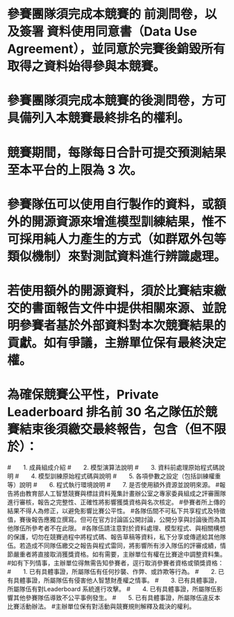 # 參賽團隊須完成本競賽的 前測問卷，以及簽署 資料使用同意書（Data Use Agreement），並同意於完賽後銷毀所有取得之資料始得參與本競賽。
# 參賽團隊須完成本競賽的後測問卷，方可具備列入本競賽最終排名的權利。
# 競賽期間，每隊每日合計可提交預測結果至本平台的上限為 3 次。
# 參賽隊伍可以使用自行製作的資料，或額外的開源資源來增進模型訓練結果，惟不可採用純人力產生的方式（如群眾外包等類似機制）來對測試資料進行辨識處理。
# 若使用額外的開源資料，須於比賽結束繳交的書面報告文件中提供相關來源、並說明參賽者基於外部資料對本次競賽結果的貢獻。如有爭議，主辦單位保有最終決定權。
# 為確保競賽公平性，Private Leaderboard 排名前 30 名之隊伍於競賽結束後須繳交最終報告，包含（但不限於）：
#　　1. 成員組成介紹
#　　2. 模型演算法說明
#　　3. 資料前處理原始程式碼說明
#　　4. 模型訓練原始程式碼與說明
#　　5. 各項參數之設定（包括訓練權重等）說明
#　　6. 程式執行環境說明
#　　7. 是否使用額外資源並說明來源。
#報告將由教育部人工智慧競賽與標註資料蒐集計畫辦公室之專家委員組成之評審團隊進行審核，報告之完整性、正確性將影響獲獎資格與名次核定。
#參賽者所上傳的結果不得人為修正，以避免影響比賽公平性。
#各隊伍間不可私下共享程式及特徵值，賽後報告應獨立撰寫。但可在官方討論區公開討論，公開分享與討論後而為其他隊伍所參考者不在此限。
#各隊伍請注意對於資料處理、模型程式、與相關構想的保護，切勿在競賽過程中將程式碼、報告草稿等資料，私下分享或傳遞給其他隊伍。若造成不同隊伍繳交之報告與程式雷同，將影響所有涉入隊伍的評審成績，情節嚴重者將直接取消獲獎資格。如有需要，主辦單位有權在比賽途中調整資料集。
#如有下列情事，主辦單位得無需告知參賽者，逕行取消參賽者資格或領獎資格：
#　　1. 已有具體事證，所屬隊伍有任何抄襲、作弊、或詐欺等行為。
#　　2. 已有具體事證，所屬隊伍有侵害他人智慧財產權之情事。
#　　3. 已有具體事證，所屬隊伍有對Leaderboard 系統進行攻擊。
#　　4. 已有具體事證，所屬隊伍影響其他參賽隊伍導致不公平事例發生。
#　　5. 已有具體事證，所屬隊伍違反本比賽活動辦法。
#主辦單位保有對活動與競賽規則解釋及裁決的權利。
